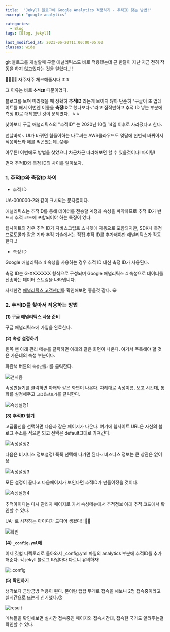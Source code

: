 ```yaml
---
title:  "Jekyll 블로그에 Google Analytics 적용하기 - 추적ID 찾는 방법!"
excerpt: "google analytics"

categories:
  - Blog
tags: [Blog, jekyll]

last_modified_at: 2021-06-20T11:00:00-05:00
classes: wide
---
```


git 블로그를 개설할때 구글 애널리틱스도 바로 적용했는데 근 한달이 지난 지금 전혀 작동을 하지 않고있다는 것을 알았다..!!

🤣🤣🤣🤣  자주자주 체크해줍시다 ㅎㅎ

그 이유는 바로 **`추적ID`** 때문이었다.

블로그를 보며 따라했을 때 정확히 **추적ID** 라는게 보이지 않아 단순히 "구글이 또 업데이트를 해서 이번엔 이름을 **측정ID**로 했나보다~"라고 
짐작만하고 추적 ID 넣는 부분에 측정 ID로 대체했던 것이 문제였다.. ㅎㅎ

찾아보니 구글 애널리틱스의 "추적ID" 는 2020년 10월 14일 이후로 사라졌다고 한다.

맨날바껴~  UI가 바뀌면 힘들어하는 나로써는 AWS클라우드도 몇달에 한번씩 바뀌어서 적응하느라 애를 먹곤했는데..😟😟

아무튼! 이번에도 방법을 찾았으니 차근차근 따라해보면 할 수 있을것이다! 파이팅!



먼저 추적ID와 측정 ID의 차이를 알아보자.

### 1. 추적ID와 측정ID 차이

- 추적 ID

UA-000000-2와 같이 표시되는 문자열이다. 

애널리틱스는 추적ID를 통해 데이터를 전송할 계정과 속성을 파악하므로 추적 ID가 반드시 추적 코드에 포함되어야 하는 특징이 있다.
  
웹사이트의 경우 추적 ID가 자바스크립트 스니펫에 자동으로 포함되지만, SDK나 측정 프로토콜과 같은 기타 추적 기술에서는 직접 추적 ID를 추가해야만 애널리틱스가 작동한다..!


- 측정 ID

Google 애널리틱스 4 속성을 사용하는 경우 추적 ID 대신 측정 ID가 사용된다. 

측정 ID는 G-XXXXXXX 형식으로 구성되며 Google 애널리틱스 4 속성으로 데이터를 전송하는 데이터 스트림을 나타냅니다.


자세한건 [애널리틱스 고객센터](https://support.google.com/analytics/answer/7372977?hl=ko)를 확인해보면 좋을것 같다. 😀


### 2. 추적ID를 찾아서 적용하는 방법

**(1) 구글 애널리틱스 사용 준비**

구글 애널리틱스에 가입을 완료한다.

**(2)  속성 설정하기**

왼쪽 맨 아래 관리 메뉴를 클릭하면 아래와 같은 화면이 나온다. 여기서 주목해야 할 것은 가운데의 속성 부분이다. 

파란색 버튼의 `속성만들기`를 클릭한다.

![맨처음](https://user-images.githubusercontent.com/53431568/122676014-f6ffba00-d216-11eb-81b7-83a5f9449224.JPG)

속성만들기를 클릭하면 아래와 같은 화면이 나온다. 차례대로 속성이름, 보고 시간대, 통화를 설정해주고 `고급옵션보기`를 클릭한다.

![속성설정1](https://user-images.githubusercontent.com/53431568/122676391-dd5f7200-d218-11eb-9715-7fb550db5698.JPG)

**(3) 추적ID 찾기**

고급옵션을 선택하면 다음과 같은 페이지가 나온다. 여기에 웹사이트 URL은 자신의 블로그 주소를 적으면 되고 선택은 default그대로 가져간다.

![속성설정2](https://user-images.githubusercontent.com/53431568/122675769-e7cc3c80-d215-11eb-8d52-efe6ae6d908c.JPG)

다음은 비지니스 정보설정! 쭉쭉 선택해 나가면 된다~ 비즈니스 정보는 큰 상관은 없어용

![속성설정3](https://user-images.githubusercontent.com/53431568/122675770-e864d300-d215-11eb-9a49-72fcdcbab3cf.JPG)

모든 설정이 끝나고 다음페이지가 보인다면 추적ID가 만들어졌을 것이다.

![속성설정4](https://user-images.githubusercontent.com/53431568/122675772-e8fd6980-d215-11eb-8e5b-1153c56d3a8d.JPG)

추적아이디는 다시 관리자 페이지로 가서 속성메뉴에서 추적정보 아래 추적 코드에서 확인할 수 있다.

UA- 로 시작하는 아이디가 드디어 생겼다!! 👏👏

![확인](https://user-images.githubusercontent.com/53431568/122676403-e81a0700-d218-11eb-9317-fd60d4bb129e.JPG)

**(4) `_config.yml`에**

이제 깃헙 디렉토리로 돌아와서 _config.yml 파일의  analytics 부분에 추적ID를 추가해준다.
각 jekyll 블로그 타입마다 다르니 유의하자! 

![_config](https://user-images.githubusercontent.com/53431568/122676775-6dea8200-d21a-11eb-914f-66165bdad37d.JPG)

**(5) 확인하기**

생각보다 금방금방 적용이 된다. 폰이랑 랩탑 두개로 접속을 해보니 2명 접속중이라고 실시간으로 뜨는게 신기했다.😚

![result](https://user-images.githubusercontent.com/53431568/122675773-e8fd6980-d215-11eb-8aa7-213e7c7cc2c2.JPG)

메뉴들을 확인해보면 실시간 접속중인 페이지와 접속시간대, 접속한 국가도 알려주는걸 확인할 수 있다.

